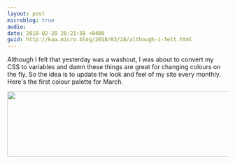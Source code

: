 ```yaml
---
layout: post
microblog: true
audio: 
date: 2018-02-28 20:21:58 +0400
guid: http://kaa.micro.blog/2018/02/28/although-i-felt.html
---
```

Although I felt that yesterday was a washout, I was about to convert my CSS to variables and damn these things are great for changing colours on the fly. So the idea is to update the look and feel of my site every monthly. Here's the first colour palette for March.

<img src="http://www.kaa.bz/uploads/2018/4957d6dbb5.jpg" width="600" height="150" />
